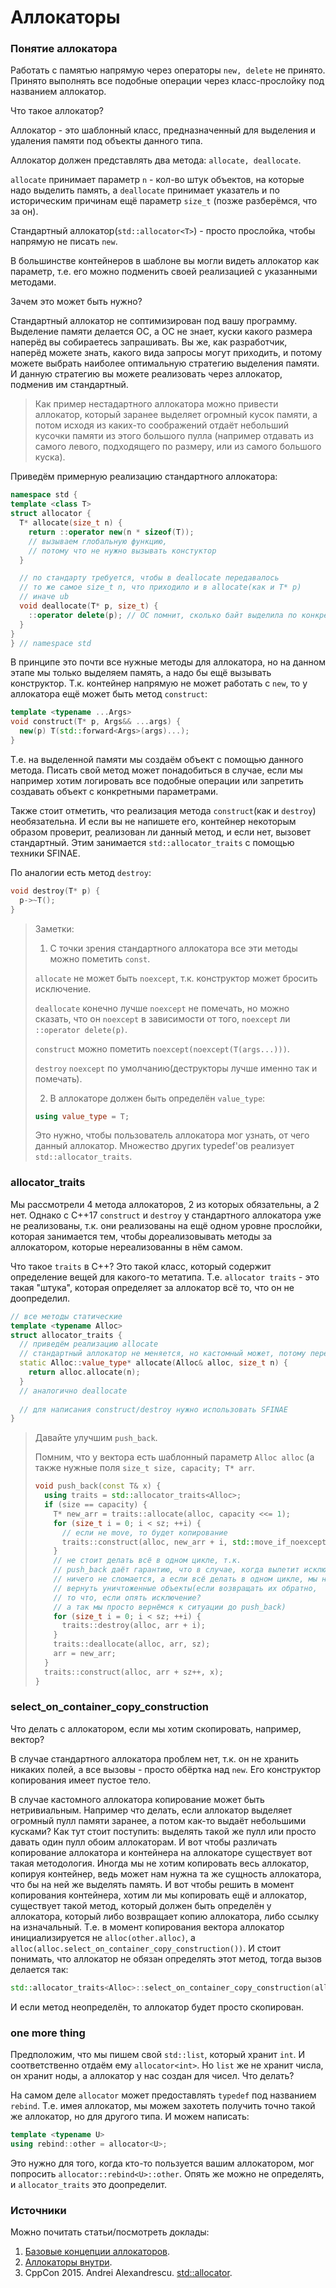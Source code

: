 # Аллокаторы

### Понятие аллокатора

Работать с памятью напрямую через операторы ```new, delete``` не принято.
Принято выполнять все подобные операции через класс-прослойку под названием аллокатор.

Что такое аллокатор?

Аллокатор - это шаблонный класс, предназначенный для выделения и удаления памяти 
под объекты данного типа.

Аллокатор должен представлять два метода: ```allocate, deallocate```.

```allocate``` принимает параметр ```n``` - кол-во штук объектов, 
на которые надо выделить память,
а ```deallocate``` принимает указатель и по историческим причинам ещё параметр ```size_t```
(позже разберёмся, что за он).

Стандартный аллокатор(```std::allocator<T>```) - просто прослойка, чтобы напрямую не писать 
```new```.

В большинстве контейнеров в шаблоне вы могли видеть аллокатор как параметр, 
т.е. его можно подменить своей реализацией с указанными методами.

Зачем это может быть нужно?

Стандартный аллокатор не соптимизирован под вашу программу. 
Выделение памяти делается ОС, а ОС не знает, 
куски какого размера наперёд вы собираетесь запрашивать.
Вы же, как разработчик, наперёд можете знать, какого вида запросы могут приходить,
и потому можете выбрать наиболее оптимальную стратегию выделения памяти.
И данную стратегию вы можете реализовать через аллокатор, подменив им стандартный.

> Как пример нестадартного аллокатора можно привести аллокатор, 
> который заранее выделяет огромный кусок памяти, а потом исходя из каких-то соображений
> отдаёт небольший кусочки памяти из этого большого пулла
> (например отдавать из самого левого, подходящего по размеру, или из самого большого куска).

Приведём примерную реализацию стандартного аллокатора:

```cpp
namespace std {
template <class T>
struct allocator {
  T* allocate(size_t n) {
    return ::operator new(n * sizeof(T)); 
    // вызываем глобальную функцию, 
    // потому что не нужно вызывать констуктор
  }

  // по стандарту требуется, чтобы в deallocate передавалось 
  // то же самое size_t n, что приходило и в allocate(как и T* p)
  // иначе ub
  void deallocate(T* p, size_t) {
    ::operator delete(p); // OC помнит, сколько байт выделила по конкретному указателю
  }
}
} // namespace std
```

В принципе это почти все нужные методы для аллокатора, 
но на данном этапе мы только выделяем память,
а надо бы ещё вызывать конструктор.
Т.к. контейнер напрямую не может работать с ```new```, 
то у аллокатора ещё может быть метод ```construct```:

```cpp
template <typename ...Args>
void construct(T* p, Args&& ...args) {
  new(p) T(std::forward<Args>(args)...);
}
```

Т.е. на выделенной памяти мы создаём объект с помощью данного метода.
Писать свой метод может понадобиться в случае, если мы например хотим 
логировать все подобные операции или запретить создавать объект с конкретными параметрами.

Также стоит отметить, что реализация метода ```construct```(как и ```destroy```) необязательна. 
И если вы не напишете его, контейнер некоторым образом проверит, реализован ли данный метод, 
и если нет, вызовет стандартный.
Этим занимается ```std::allocator_traits``` с помощью техники SFINAE.

По аналогии есть метод ```destroy```:

```cpp
void destroy(T* p) {
  p->~T();
}
```

> Заметки:
> 
> 1. С точки зрения стандартного аллокатора все эти методы можно пометить ```const```.
> 
> ```allocate``` не может быть ```noexcept```, т.к. конструктор может бросить исключение.
> 
> ```deallocate``` конечно лучше ```noexcept``` не помечать, но можно сказать, что он 
> ```noexcept``` в зависимости от того, ```noexcept``` ли ```::operator delete(p)```.
> 
> ```construct``` можно пометить ```noexcept(noexcept(T(args...)))```.
> 
> ```destroy``` ```noexcept``` по умолчанию(деструкторы лучше именно так и помечать).
> 
> 2. В аллокаторе должен быть определён ```value_type```:
> 
> ```cpp
> using value_type = T;
> ```
> 
> Это нужно, чтобы пользователь аллокатора мог узнать, от чего данный аллокатор.
> Множество других typedef'ов реализует ```std::allocator_traits```.

### allocator_traits

Мы рассмотрели 4 метода аллокаторов, 2 из которых обязательны, а 2 нет. 
Однако с С++17 ```construct``` и ```destroy``` у стандартного аллокатора уже не реализованы,
т.к. они реализованы на ещё одном уровне прослойки, которая занимается тем, чтобы
дореализовывать методы за аллокатором, которые нереализованны в нём самом.

Что такое ```traits``` в С++? Это такой класс, 
который содержит определение вещей для какого-то метатипа.
Т.е. ```allocator traits``` - это такая "штука", которая определяет за аллокатор всё то,
что он не доопределил.

```cpp
// все методы статические
template <typename Alloc>
struct allocator_traits {
  // приведём реализацию allocate
  // стандартный аллокатор не меняется, но кастомный может, потому передаём по ссылке 
  static Alloc::value_type* allocate(Alloc& alloc, size_t n) { 
    return alloc.allocate(n);
  }
  // аналогично deallocate
  
  // для написания construct/destroy нужно использовать SFINAE
}
```

> Давайте улучшим ```push_back```.
> 
> Помним, что у вектора есть шаблонный параметр ```Alloc alloc```
> (а также нужные поля
> ```size_t size, capacity; T* arr```.
> 
> ```cpp
> void push_back(const T& x) {
>   using traits = std::allocator_traits<Alloc>;
>   if (size == capacity) {
>     T* new_arr = traits::allocate(alloc, capacity <<= 1);
>     for (size_t i = 0; i < sz; ++i) {
>       // если не move, то будет копирование
>       traits::construct(alloc, new_arr + i, std::move_if_noexcept(arr[i]));
>     }
>     // не стоит делать всё в одном цикле, т.к.
>     // push_back даёт гарантию, что в случае, когда вылетит исключение,
>     // ничего не сломается, а если всё делать в одном цикле, мы не сможем
>     // вернуть уничтоженные объекты(если возвращать их обратно,
>     // то что, если опять исключение? 
>     // а так мы просто вернёмся к ситуации до push_back)
>     for (size_t i = 0; i < sz; ++i) {
>       traits::destroy(alloc, arr + i);
>     }
>     traits::deallocate(alloc, arr, sz);
>     arr = new_arr;
>   }
>   traits::construct(alloc, arr + sz++, x);
> }
> ```

### select_on_container_copy_construction

Что делать с аллокатором, если мы хотим скопировать, например, вектор?

В случае стандартного аллокатора проблем нет, т.к. он не хранить никаких полей,
а все вызовы - просто обёртка над ```new```. 
Его конструктор копирования имеет пустое тело.

В случае кастомного аллокатора копирование может быть нетривиальным. 
Например что делать, если аллокатор выделяет огромный пулл памяти заранее,
а потом как-то выдаёт небольшими кусками?
Как тут стоит поступить: выделять такой же пулл или просто давать один пулл обоим аллокаторам.
И вот чтобы различать копирование аллокатора и контейнера на аллокаторе существует вот такая
методология. Иногда мы не хотим копировать весь аллокатор, копируя контейнер, ведь может нам
нужна та же сущность аллокатора, что бы на ней же выделять память.
И вот чтобы решить в момент копирования контейнера, хотим ли мы копировать ещё и аллокатор,
существует такой метод, который должен быть определён у аллокатора, который либо
возвращает копию аллокатора, либо ссылку на изначальный. 
Т.е. в момент копирования вектора аллокатор инициализируется не ```alloc(other.alloc)```, а
```alloc(alloc.select_on_container_copy_construction())```. 
И стоит понимать, что аллокатор не обязан определять этот метод, тогда вызов делается так:

```cpp
std::allocator_traits<Alloc>::select_on_container_copy_construction(alloc);
```

И если метод неопределён, то аллокатор будет просто скопирован.

### one more thing

Предположим, что мы пишем свой ```std::list```, который хранит ```int```.
И соответственно отдаём ему ```allocator<int>```.
Но ```list``` же не хранит числа, он хранит ноды, а аллокатор у нас создан для чисел.
Что делать?

На самом деле ```allocator``` может предоставлять ```typedef``` под названием ```rebind```.
Т.е. имея аллокатор, мы можем захотеть получить точно такой же аллокатор, но для другого типа.
И можем написать:

```cpp
template <typename U>
using rebind::other = allocator<U>;
```

Это нужно для того, когда кто-то пользуется вашим аллокатором, мог попросить 
```allocator::rebind<U>::other```. 
Опять же можно не определять, и ```allocator_traits``` это доопределит.

### Источники

Можно почитать статьи/посмотреть доклады:
1. [Базовые концепции аллокаторов](https://habr.com/ru/post/590415/).
2. [Аллокаторы внутри](https://habr.com/ru/post/645137/).
3. CppCon 2015. Andrei Alexandrescu.
[std::allocator](https://www.youtube.com/watch?v=LIb3L4vKZ7U).

